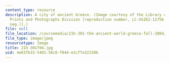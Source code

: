 ```yaml
---
content_type: resource
description: A city of ancient Greece. (Image courtesy of the Library of Congress,
  Prints and Photographs Division [reproduction number, LC-USZ62-12756 (b&w film copy
  neg.)].)
file: null
file_location: /coursemedia/21h-301-the-ancient-world-greece-fall-2004/4e63fb33540156c0f044e1cffe321506_21h-301f04.jpg
file_type: image/jpeg
resourcetype: Image
title: 21h-301f04.jpg
uid: 4e63fb33-5401-56c0-f044-e1cffe321506
---
```

